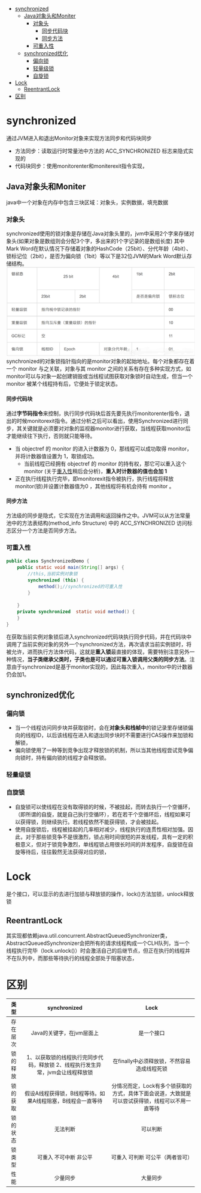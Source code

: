 <!-- TOC depthFrom:1 depthTo:6 withLinks:1 updateOnSave:1 orderedList:0 -->

- [synchronized](#synchronized)
	- [Java对象头和Moniter](#java对象头和moniter)
		- [对象头](#对象头)
			- [同步代码块](#同步代码块)
			- [同步方法](#同步方法)
		- [可重入性](#可重入性)
	- [synchronized优化](#synchronized优化)
		- [偏向锁](#偏向锁)
		- [轻量级锁](#轻量级锁)
		- [自旋锁](#自旋锁)
- [Lock](#lock)
	- [ReentrantLock](#reentrantlock)
- [区别](#区别)

<!-- /TOC -->
# synchronized
通过JVM进入和退出Monitor对象来实现方法同步和代码块同步
- 方法同步：读取运行时常量池中方法的 ACC_SYNCHRONIZED 标志来隐式实现的
- 代码块同步：使用monitorenter和moniterexit指令实现，
## Java对象头和Moniter
java中一个对象在内存中包含三块区域：对象头，实例数据，填充数据
### 对象头
synchronized使用的锁对象是存储在Java对象头里的，jvm中采用2个字来存储对象头(如果对象是数组则会分配3个字，多出来的1个字记录的是数组长度)
其中Mark Word在默认情况下存储着对象的HashCode（25bit）、分代年龄（4bit）、锁标记位（2bit），是否为偏向锁（1bit）等以下是32位JVM的Mark Word默认存储结构。
![Mark Word状态变化](assets/markdown-img-paste-20180914134154665.png)
synchronized的对象锁指针指向的是monitor对象的起始地址。每个对象都存在着一个 monitor 与之关联，对象与其 monitor 之间的关系有存在多种实现方式，如monitor可以与对象一起创建销毁或当线程试图获取对象锁时自动生成，但当一个 monitor 被某个线程持有后，它便处于锁定状态。
#### 同步代码块
通过**字节码指令**来控制，执行同步代码块后首先要先执行monitorenter指令，退出的时候monitorexit指令。通过分析之后可以看出，使用Synchronized进行同步，其关键就是必须要对对象的监视器monitor进行获取，当线程获取monitor后才能继续往下执行，否则就只能等待。
- 当 objectref 的 monitor 的进入计数器为 0，那线程可以成功取得 monitor，并将计数器值设置为 1，取锁成功。
  - 当前线程已经拥有 objectref 的 monitor 的持有权，那它可以重入这个 monitor (关于[重入性](#可重入性)稍后会分析)，**重入时计数器的值也会加 1**
- 正在执行线程执行完毕，即monitorexit指令被执行，执行线程将释放 monitor(锁)并设置计数器值为0 ，其他线程将有机会持有 monitor 。
#### 同步方法
方法级的同步是隐式，它实现在方法调用和返回操作之中。JVM可以从方法常量池中的方法表结构(method_info Structure) 中的 ACC_SYNCHRONIZED 访问标志区分一个方法是否同步方法。
### 可重入性
```java
public class SynchronizedDemo {
    public static void main(String[] args) {
        //this,当前实例对象锁
        synchronized (this) {
            method();//synchronized的可重入性
        }

    }
    private synchronized  static void method() {
    }
}
```
在获取当前实例对象锁后进入synchronized代码块执行同步代码，并在代码块中调用了当前实例对象的另外一个synchronized方法，再次请求当前实例锁时，将被允许，进而执行方法体代码，这就是**重入锁**最直接的体现，需要特别注意另外一种情况，**当子类继承父类时，子类也是可以通过可重入锁调用父类的同步方法**。注意由于synchronized是基于monitor实现的，因此每次重入，monitor中的计数器仍会加1。
## synchronized优化
### 偏向锁
- 当一个线程访问同步块并获取锁时，会在**对象头和栈帧中**的锁记录里存储锁偏向的线程ID，以后该线程在进入和退出同步块时不需要进行CAS操作来加锁和解锁，
- 偏向锁使用了一种等到竞争出现才释放锁的机制，所以当其他线程尝试竞争偏向锁时，持有偏向锁的线程才会释放锁。
### 轻量级锁
### 自旋锁
- 自旋锁可以使线程在没有取得锁的时候，不被挂起，而转去执行一个空循环，（即所谓的自旋，就是自己执行空循环），若在若干个空循环后，线程如果可以获得锁，则继续执行。若线程依然不能获得锁，才会被挂起。
- 使用自旋锁后，线程被挂起的几率相对减少，线程执行的连贯性相对加强。因此，对于那些锁竞争不是很激烈，锁占用时间很短的并发线程，具有一定的积极意义，但对于锁竞争激烈，单线程锁占用很长时间的并发程序，自旋锁在自旋等待后，往往毅然无法获得对应的锁，

# Lock
是个接口，可以显示的去进行加锁与释放锁的操作，lock()方法加锁，unlock释放锁
## ReentrantLock
其实现都依赖java.util.concurrent.AbstractQueuedSynchronizer类，AbstractQueuedSynchronizer会把所有的请求线程构成一个CLH队列，当一个线程执行完毕（lock.unlock()）时会激活自己的后继节点，但正在执行的线程并不在队列中，而那些等待执行的线程全部处于阻塞状态，
# 区别
|类型|synchronized|Lock|
|:-:| :------------------------------------: | :-: |
|存在层次|Java的关键字，在jvm层面上|是一个接口|
|锁的释放|1、以获取锁的线程执行完同步代码，释放锁 2、线程执行发生异常，jvm会让线程释放锁|在finally中必须释放锁，不然容易造成线程死锁|
|锁的获取|假设A线程获得锁，B线程等待。如果A线程阻塞，B线程会一直等待|分情况而定，Lock有多个锁获取的方式，具体下面会说道，大致就是可以尝试获得锁，线程可以不用一直等待|
|锁的状态|无法判断|可以判断|
|锁类型|可重入 不可中断 非公平|可重入 可判断 可公平（两者皆可）|
|性能|少量同步|大量同步|
